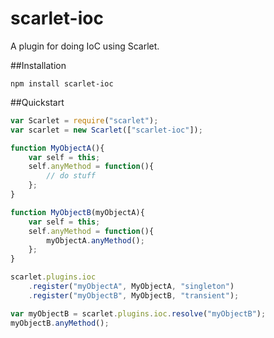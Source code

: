 scarlet-ioc
===========

A plugin for doing IoC using Scarlet.

##Installation

    npm install scarlet-ioc

##Quickstart

```javascript
var Scarlet = require("scarlet");
var scarlet = new Scarlet(["scarlet-ioc"]);

function MyObjectA(){
    var self = this;
    self.anyMethod = function(){
    	// do stuff
    };
}

function MyObjectB(myObjectA){
	var self = this;
	self.anyMethod = function(){
		myObjectA.anyMethod();
	};
}

scarlet.plugins.ioc
	.register("myObjectA", MyObjectA, "singleton")
	.register("myObjectB", MyObjectB, "transient");

var myObjectB = scarlet.plugins.ioc.resolve("myObjectB");
myObjectB.anyMethod();
```
